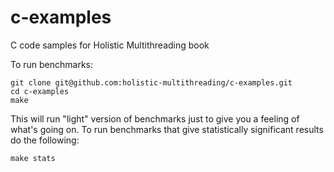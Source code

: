 # c-examples
C code samples for Holistic Multithreading book

To run benchmarks:

```
git clone git@github.com:holistic-multithreading/c-examples.git
cd c-examples
make
```

This will run "light" version of benchmarks just to give you a feeling of what's going on.
To run benchmarks that give statistically significant results do the following:

```shell
make stats

```
